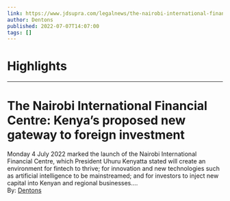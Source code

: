 ```yaml
---
link: https://www.jdsupra.com/legalnews/the-nairobi-international-financial-8765166/
author: Dentons
published: 2022-07-07T14:07:00
tags: []
---
```

# Highlights


---
# The Nairobi International Financial Centre: Kenya’s proposed new gateway to foreign investment
Monday 4 July 2022 marked the launch of the Nairobi International Financial Centre, which President Uhuru Kenyatta stated will create an environment for fintech to thrive; for innovation and new technologies such as artificial intelligence to be mainstreamed; and for investors to inject new capital into Kenyan and regional businesses....  
By: [Dentons](https://www.jdsupra.com/profile/dentons/)